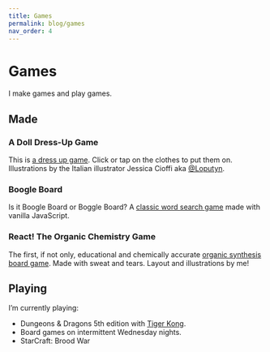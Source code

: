 ```yaml
---
title: Games
permalink: blog/games
nav_order: 4
---
```

# Games

I make games and play games.

## Made

### A Doll Dress-Up Game
This is [a dress up game](https://mandychen.art/ccsf/cnit133/game/). Click or tap on the clothes to put them on. <br>Illustrations by the Italian illustrator Jessica Cioffi aka [@Loputyn](https://www.instagram.com/loputyn).

### Boogle Board
Is it Boogle Board or Boggle Board? A [classic word search game](https://picaq.github.io/JS-HTML-Games/) made with vanilla JavaScript.

### React! The Organic Chemistry Game
The first, if not only, educational and chemically accurate [organic synthesis board game](https://www.reactgame.com/). Made&nbsp;with&nbsp;sweat&nbsp;and&nbsp;tears. Layout and illustrations by me!

## Playing

I’m currently playing: 

- Dungeons & Dragons 5th edition with [Tiger Kong](https://tigerkong.me/).
- Board games on intermittent Wednesday nights.
- StarCraft: Brood War

